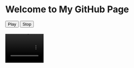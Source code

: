 
<html lang="en">
<head>
  <meta charset="UTF-8">
  <title>Video Icon Controlled by Buttons</title>
  <style>
    /* Make video look like an icon */
    #myVideo {
      width: 120px;
      height: 90px;
      display: block;
      margin-top: 20px;
      pointer-events: none; /* disables user interaction */
    }
  </style>
</head>
<body>
  <h1>Welcome to My GitHub Page</h1>

  <button onclick="playVideo()">Play</button>
  <button onclick="stopVideo()">Stop</button>

  <!-- Muted, small video -->
  <video id="myVideo" muted loop>
    <source src="Crystal Castles - KEROSENE (Lyrics).mp4" type="video/mp4">
    Your browser does not support the video tag.
  </video>

  <script>
    const video = document.getElementById("myVideo");

    function playVideo() {
      video.play();
    }

    function stopVideo() {
      video.pause();
      video.currentTime = 0;
    }
  </script>
</body>
</html>

